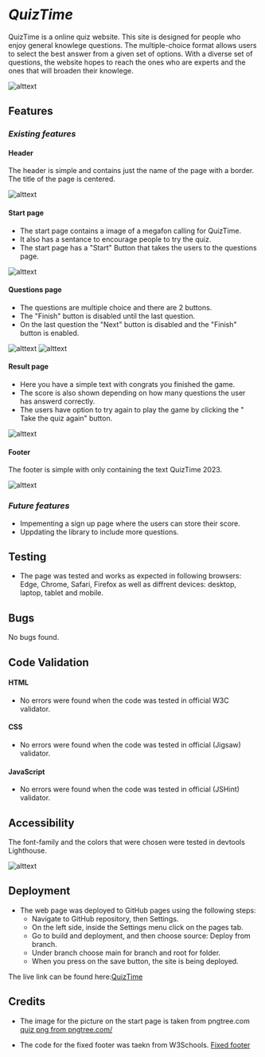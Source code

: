 # *QuizTime*

QuizTime is a online quiz website. This site is designed for people who enjoy general knowlege questions.
The multiple-choice format allows users to select the best answer from a given set of options.
With a diverse set of questions, the website hopes to reach the ones who are experts and the ones that will broaden their knowlege.

![alttext](doc/img/responsive-quiztime.png)

## **Features** ##

### *Existing features* ###

#### **Header** ####

The header is simple and contains just the name of the page with a border.
The title of the page is centered.

![alttext](doc/img/header-quiztime.png)

#### **Start page** ####

* The start page contains a image of a megafon calling for QuizTime.
* It also has a sentance to encourage people to try the quiz.
* The start page has a "Start" Button that takes the users to the questions page.

![alttext](doc/img/landingpage-quiztime.png)

#### **Questions page** ####

* The questions are multiple choice and there are 2 buttons.
* The "Finish" button is disabled until the last question. 
* On the last question the "Next" button is disabled and the "Finish" button is enabled. 

![alttext](doc/img/firstquestion-quizgame.png)
![alttext](doc/img/lastquestion-quizgame.png)

#### **Result page** ####

* Here you have a simple text with congrats you finished the game. 
* The score is also shown depending on how many questions the user has answerd correctly.
* The users have option to try again to play the game by clicking the " Take the quiz again" button.

![alttext](doc/img/score-quiztime.png)

#### **Footer** ####

The footer is simple with only containing the text QuizTime 2023.


![alttext](doc/img/footer-quiztime.png)

### *Future features* ###

* Impementing a sign up page where the users can store their score.
* Uppdating the library to include more questions.

## **Testing** ##

* The page was tested and works as expected in following browsers: Edge, Chrome, Safari, Firefox as well as diffrent devices: desktop, laptop, tablet and mobile.

## **Bugs** ##

No bugs found.

## **Code Validation** ##

#### HTML

* No errors were found when the code was tested in official W3C validator.

#### CSS

* No errors were found when the code was tested in official (Jigsaw) validator.

#### JavaScript

* No errors were found when the code was tested in official (JSHint) validator.

## **Accessibility** ##

The font-family and the colors that were chosen were tested in devtools Lighthouse. 

![alttext](doc/img/lighthouse-quiztime.png)

## **Deployment** ##

* The web page was deployed to GitHub pages using the following steps:
    - Navigate to GitHub repository, then Settings.
    - On the left side, inside the Settings menu click on the pages tab.
    - Go to build and deployment, and then choose source: Deploy from branch.
    - Under branch choose main for branch and root for folder. 
    - When you press on the save button, the site is being deployed.

The live link can be found here:<a href="https://jasminabihel.github.io/quiz-time/">QuizTime</a>

## **Credits** ##

* The image for the picture on the start page is taken from pngtree.com
<a href='https://pngtree.com/so/quiz'>quiz png from pngtree.com/</a>

* The code for the fixed footer was taekn from W3Schools.
<a href="https://www.w3schools.com/howto/howto_css_fixed_footer.asp"> Fixed footer </a>